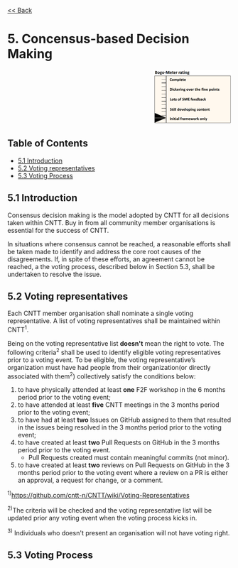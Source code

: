 [<< Back](../)

# 5. Concensus-based Decision Making
<p align="right"><img src="../figures/bogo_ifo.png" alt="scope" title="Scope" width="35%"/></p>

## Table of Contents
* [5.1 Introduction](#5.1)
* [5.2 Voting representatives](#5.2)
* [5.3 Voting Process](#5.3)

<a name="5.1"></a>
## 5.1 Introduction

Consensus decision making is the model adopted by CNTT for all decisions taken within CNTT. Buy in from all community member organisations is essential for the success of CNTT. 

In situations where consensus cannot be reached, a reasonable efforts shall be taken made to identify and address the core root causes of the disagreements. If, in spite of these efforts, an agreement cannot be reached, a the voting process, described below in Section 5.3, shall be undertaken to resolve the issue.

<a name="5.2"></a>
## 5.2 Voting representatives

Each CNTT member organisation shall nominate a single voting representative. A list of voting representatives shall be maintained within CNTT<sup>1</sup>.

Being on the voting representative list **doesn't** mean the right to vote. The following criteria<sup>2</sup> shall be used to identify eligible voting representatives prior to a voting event. To be eligible, the voting representative’s organization must have had people from their organization(or directly associated with them<sup>2</sup>) collectively satisfy the conditions below:

1. to have physically attended at least **one** F2F workshop in the 6 months period prior to the voting event;
1. to have attended at least **five** CNTT meetings in the 3 months period prior to the voting event;
1. to have had at least **two** Issues on GitHub assigned to them that resulted in the issues being resolved in the 3 months period prior to the voting event;
1. to have created at least **two** Pull Requests on GitHub in the 3 months period prior to the voting event.
    - Pull Requests created must contain meaningful commits (not minor).
1. to have created at least **two** reviews on Pull Requests on GitHub in the 3 months period prior to the voting event where a review on a PR is either an approval, a request for change, or a comment.

<sup>1)</sup>https://github.com/cntt-n/CNTT/wiki/Voting-Representatives

<sup>2)</sup>The criteria will be checked and the voting representative list will be updated prior any voting event when the voting process kicks in.

<sup>3)</sup> Individuals who doesn't present an organisation will not have voting right.

<a name="5.3"></a>
## 5.3 Voting Process

